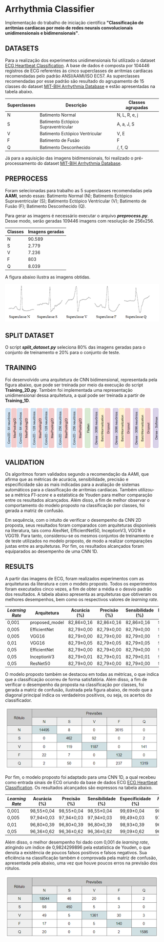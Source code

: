 # Arrhythmia Classifier

Implementação do trabalho de iniciação científica **"Classificação de arritmias cardíacas por meio de redes neurais convolucionais unidimensionais e bidimensionais"**.

## DATASETS 
Para a realização dos experimentos unidimensionais foi utilizado o dataset [ECG Heartbeat Classification](www.kaggle.com/shayanfazeli/heartbeat). A base de dados é composta por 104446 registros de ECG referentes às cinco superclasses de arritmias cardíacas recomendadas pelo padrão ANSI/AAMI/ISO EC57. As superclasses recomendadas por esse padrão são resultado do agrupamento de 15 classes do dataset [MIT-BIH Arrhythmia Database](https://physionet.org/content/mitdb/1.0.0/) e estão apresentadas na tabela abaixo.

Superclasses | Descrição | Classes agrupadas
--------|----------|------
N | Batimento Normal | N, L, R, e, j
S | Batimento Ectópico Supraventricular | A, a, J, S
V | Batimento Ectópico Ventricular |  V, E
F | Batimento de Fusão | F
Q | Batimento Desconhecido | /, f, Q

Já para a aquisição das imagens bidimensionais, foi realizado o pré-processamento do dataset [MIT-BIH Arrhythmia Database](https://physionet.org/content/mitdb/1.0.0/).

## PREPROCESS 
Foram selecionadas para trabalho as 5 superclasses recomendadas pela **AAMI**, sendo essas: Batimento Normal (N); Batimento Ectópico Supraventricular (S); Batimento Ectópico Ventricular (V); Batimento de Fusão (F); Batimento Desconhecido (Q).

Para gerar as imagens é necessário executar o arquivo ***preprocess.py***. Desse modo, serão geradas 109446 imagens com resolução de 256x256.

Classes | Imagens geradas
--------|----------------
N | 90.589
S | 2.779
V | 7.236
F | 803
Q | 8.039

A figura abaixo ilustra as imagens obtidas.
<p align="center">
  <img src="/docs/imagesECG2.png" >
</p>

## SPLIT DATASET
O script ***split_dataset.py*** seleciona 80% das imagens geradas para o conjunto de treinamento e 20% para o conjunto de teste.

## TRAINING
Foi desenvolvido uma arquitetura de CNN bidimensional, representada pela figura abaixo, que pode ser treinada por meio da execução do script **Training_2D.py**. Também foi implementada uma representação unidimensional dessa arquitetura, a qual pode ser treinada a partir de **Training_1D**.

<p align="center">
  <img src="/docs/proposed_model.png" >
</p>

## VALIDATION
Os algoritmos foram validados segundo a recomendação da AAMI, que afirma que as métricas de acurácia, sensibilidade, precisão e especificidade são as mais indicadas para a avaliação de sistemas automáticos para a classificação de arritmias cardíacas. Também utilizou-se a métrica *F1-score* e a estatística de Youden para melhor comparação entre os resultados alcançados. Além disso, a fim de melhor observar o comportamento do modelo proposto na classificação por classes, foi gerada a matriz de confusão.

Em sequência, com o intuito de verificar o desempenho da CNN 2D proposta, seus resultados foram comparados com arquiteturas disponíveis na literatura, tais como AlexNet, EfficientNet50, InceptionV3, VGG16 e VGG19. Para tanto, considerou-se os mesmos conjuntos de treinamento e de teste utilizados no modelo proposto, de modo a realizar comparações justas entre as arquiteturas. Por fim, os resultados alcançados foram equiparados ao desempenho de uma CNN 1D.

## RESULTS
A partir das imagens de ECG, foram realizados experimentos com as arquiteturas da literatura e com o modelo proposto. Todos os experimentos foram executados cinco vezes, a fim de obter a média e o desvio padrão dos resultados. A tabela abaixo apresenta as arquiteturas que obtiveram os melhores desempenhos, bem como os respectivos valores de *learning rate*.

*Learning Rate* | Arquitetura | Acurácia (%)| Precisão (%)| Sensibilidade (%)| Especificidade (%)| *F1-Score* (%)| Estatística de Youden
----------------|-------------|-----------|----------|---------------|-----------------|-------------|----------------------
0,001 | proposed_model | 82,86±0,16 | 82,86±0,16  | 82,86±0,16 | 95,73±0,08 | 82,86±0,16 | 0,7858818617
0,005 | EfficientNet | 82,79±0,00 | 82,79±0,00 | 82,79±0,00 | 95,70±0,00 | 82,79±0,00 | 0,7849155637
0,005 | VGG16 | 82,79±0,00 | 82,79±0,00 | 82,79±0,00 | 95,70±0,00 | 82,79±0,00 | 0,7849155637
0,01 | VGG16 | 82,79±0,05 | 82,79±0,05 | 82,79±0,05 | 95,70±0,05 | 82,79±0,05 | 0,7849155999
0,05 | EfficientNet | 82,79±0,00 | 82,79±0,00 | 82,79±0,00 | 95,70±0,00 | 82,79±0,00 | 0,7849155637
0,05 | InceptionV3 | 82,79±0,01 | 82,79±0,01 | 82,79±0,01 | 95,70±0,01 | 82,79±0,01 | 0,7849155637
0,05 | ResNet50 | 82,79±0,00 | 82,79±0,00 | 82,79±0,00 | 95,70±0,00 | 82,79±0,00 | 0,7849155637

O modelo proposto também se destacou em todas as métricas, o que indica que a classificação ocorreu de forma satisfatória. Além disso, a fim de verificar o desempenho da proposta na classificação por classes, foi gerada a matriz de confusão, ilustrada pela figura abaixo, de modo que a diagonal principal indica os verdadeiros positivos, ou seja, os acertos do classificador.

<p align="center">
  <img src="/docs/confusion_matrix_2D.PNG" >
</p>

Por fim, o modelo proposto foi adaptado para uma CNN 1D, a qual recebeu como entrada sinais de ECG oriundo da base de dados ECG [ECG Heartbeat Classification](www.kaggle.com/shayanfazeli/heartbeat). Os resultados alcançados são expressos na tabela abaixo.

*Learning Rate* | Acurácia (%)| Precisão (%)| Sensibilidade (%)| Especificidade (%)| *F1-Score* (%)
----------------|-------------|-------------|------------------|-------------------|----------------
0,001 | 98,55±0,04 | 98,55±0,04  | 98,55±0,04 | 99,69±0,04 | 98,55±0,04 
0,005 | 97,94±0,03 | 97,94±0,03 | 97,94±0,03 | 99,49±0,03 | 97,94±0,03
0,01 | 96,80±0,39 | 96,80±0,39 | 96,80±0,39 | 98,93±0,39 | 96,80±0,39
0,05 | 96,36±0,62 | 96,36±0,62 | 96,36±0,62 | 99,09±0,62 | 96,36±0,62

Além disso, o melhor desempenho foi dado com 0,001 de *learning rate*, atingindo um índice de 0,9824299896 pela estatística de Youden, o que denota a existência de poucos falsos positivos e falsos negativos. Sua eficiência na classificação também é comprovada pela matriz de confusão, apresentada pela abaixo, uma vez que houve poucos erros na previsão dos rótulos.

<p align="center">
  <img src="/docs/confusion_matrix_1D.PNG" >
</p>
